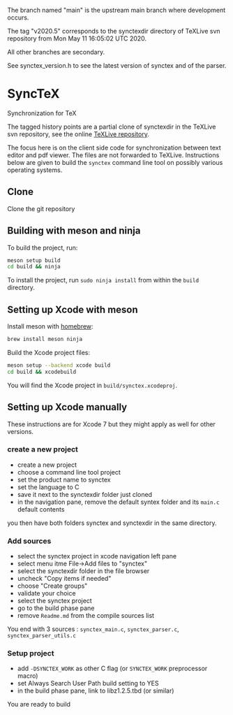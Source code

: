 The branch named "main" is the upstream main branch where development occurs.

The tag "v2020.5" corresponds to the synctexdir directory of TeXLive svn repository from Mon May 11 16:05:02 UTC 2020.

All other branches are secondary.

See synctex_version.h to see the latest version of synctex and of the parser.

# SyncTeX

Synchronization for TeX

The tagged history points are a partial clone of synctexdir in the TeXLive svn repository, see the online [TeXLive repository](http://www.tug.org/svn/texlive/trunk/Build/source/texk/web2c/synctexdir/).

The focus here is on the client side code for synchronization between text editor and pdf viewer. The files are not forwarded to TeXLive.
Instructions below are given to build the `synctex` command line tool on possibly various operating systems.

## Clone
Clone the git repository

## Building with meson and ninja

To build the project, run:
```sh
meson setup build
cd build && ninja
```

To install the project, run `sudo ninja install` from within the `build` directory.

## Setting up Xcode with meson

Install meson with [homebrew](https://brew.sh/):
```sh
brew install meson ninja
```

Build the Xcode project files:
```sh
meson setup --backend xcode build
cd build && xcodebuild
```

You will find the Xcode project in `build/synctex.xcodeproj`.

## Setting up Xcode manually
These instructions are for Xcode 7 but they might apply as well for other versions.

### create a new project

- create a new project
- choose a command line tool project
- set the product name to synctex
- set the language to C
- save it next to the synctexdir folder just cloned
- in the navigation pane, remove the default syntex folder and its `main.c` default contents

you then have both folders synctex and synctexdir in the same directory.

### Add sources

- select the synctex project in xcode navigation left pane
- select menu itme File->Add files to "synctex"
- select the synctexdir folder in the file browser
- uncheck "Copy items if needed"
- choose "Create groups"
- validate your choice
- select the synctex project
- go to the build phase pane
- remove `Readme.md` from the compile sources list

You end with 3 sources : `synctex_main.c`, `synctex_parser.c`, `synctex_parser_utils.c`

### Setup project

- add `-DSYNCTEX_WORK` as other C flag (or `SYNCTEX_WORK` preprocessor macro)
- set Always Search User Path build setting to YES
- in the build phase pane, link to libz1.2.5.tbd (or similar)

You are ready to build
